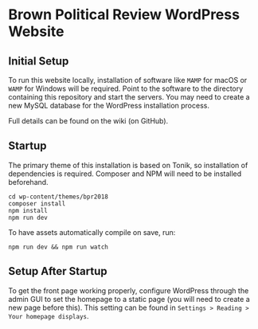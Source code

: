 # Brown Political Review WordPress Website

## Initial Setup

To run this website locally, installation of software like `MAMP` for macOS or `WAMP` for Windows will be required. Point to the software to the directory containing this repository and start the servers. You may need to create a new MySQL database for the WordPress installation process.

Full details can be found on the wiki (on GitHub).

## Startup

The primary theme of this installation is based on Tonik, so installation of dependencies is required. Composer and NPM will need to be installed beforehand.

```
cd wp-content/themes/bpr2018
composer install
npm install
npm run dev
```

To have assets automatically compile on save, run:
```
npm run dev && npm run watch
```

## Setup After Startup

To get the front page working properly, configure WordPress through the admin GUI to set the homepage to a static page (you will need to create a new page before this). This setting can be found in `Settings > Reading > Your homepage displays`.

